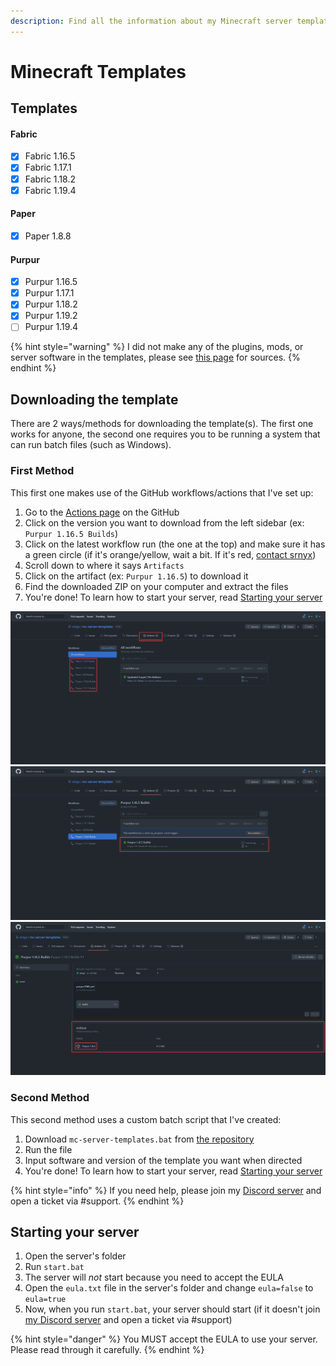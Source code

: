 ```yaml
---
description: Find all the information about my Minecraft server templates
---
```


# Minecraft Templates

## Templates

#### Fabric

* [x] Fabric 1.16.5
* [x] Fabric 1.17.1
* [x] Fabric 1.18.2
* [x] Fabric 1.19.4

#### Paper

* [x] Paper 1.8.8

#### Purpur

* [x] Purpur 1.16.5
* [x] Purpur 1.17.1
* [x] Purpur 1.18.2
* [x] Purpur 1.19.2
* [ ] Purpur 1.19.4

{% hint style="warning" %}
I did not make any of the plugins, mods, or server software in the templates, please see [this page](broken-reference) for sources.
{% endhint %}

## Downloading the template

There are 2 ways/methods for downloading the template(s). The first one works for anyone, the second one requires you to be running a system that can run batch files (such as Windows).

### First Method

This first one makes use of the GitHub workflows/actions that I've set up:

1. Go to the [Actions page](https://github.com/srnyx/mc-server-templates/actions) on the GitHub
2. Click on the version you want to download from the left sidebar (ex: `Purpur 1.16.5 Builds`)
3. Click on the latest workflow run (the one at the top) and make sure it has a green circle (if it's orange/yellow, wait a bit. If it's red, [contact srnyx](https://srnyx.xyz/discord))
4. Scroll down to where it says `Artifacts`
5. Click on the artifact (ex: `Purpur 1.16.5`) to download it
6. Find the downloaded ZIP on your computer and extract the files
7. You're done! To learn how to start your server, read [Starting your server](./#starting-your-server)

<div>

<img src="../../.gitbook/assets/actions-types.png" alt="Step 1/3">

 

<img src="../../.gitbook/assets/actions-types-latest.png" alt="Step 2/3">

 

<img src="../../.gitbook/assets/actions-types-artifacts.png" alt="Step 3/3">

</div>

### Second Method

This second method uses a custom batch script that I've created:

1. Download `mc-server-templates.bat` from [the repository](https://github.com/srnyx/mc-server-templates)
2. Run the file
3. Input software and version of the template you want when directed
4. You're done! To learn how to start your server, read [Starting your server](./#starting-your-server)

{% hint style="info" %}
If you need help, please join my [Discord server](https://srnyx.xyz/discord) and open a ticket via #support.
{% endhint %}

## Starting your server

1. Open the server's folder
2. Run `start.bat`
3. The server will _not_ start because you need to accept the EULA
4. Open the `eula.txt` file in the server's folder and change `eula=false` to `eula=true`
5. Now, when you run `start.bat`, your server should start (if it doesn't join [my Discord server](https://srnyx.xyz/discord) and open a ticket via #support)

{% hint style="danger" %}
You MUST accept the EULA to use your server. Please read through it carefully.
{% endhint %}
